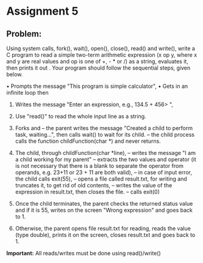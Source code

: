 # Assignment 5

## Problem:

Using system calls, fork(), wait(), open(), close(), read() and write(), write a C program to read a simple two-term arithmetic expression (x op y, where x and y are real values and op is one of +, - * or /) as a string, evaluates it, then prints it out . Your program should follow the sequential steps, given below.

• Prompts the message "This program is simple calculator",
• Gets in an infinite loop then
1. Writes the message "Enter an expression, e.g., 134.5 + 456> ",

2. Use "read()" to read the whole input line as a string.

3. Forks and
– the parent writes the message "Created a child to perform task, waiting...", then calls wait() to wait for its child.
– the child process calls the function childFunction(char *) and never returns.

4. The child, through childFunction(char *line),
– writes the message "I am a child working for my parent"
– extracts the two values and operator (it is not necessary that there is a blank to separate the operator from operands, e.g. 23+11 or 23 + 11 are both valid),
– in case of input error, the child calls exit(55),
– opens a file called result.txt, for writing and truncates it, to get rid of old contents,
– writes the value of the expression in result.txt, then closes the file.
– calls exit(0)

5. Once the child terminates, the parent checks the returned status value and if it is 55, writes on the screen "Wrong expression" and goes back to 1.

6. Otherwise, the parent opens file result.txt for reading, reads the value (type double), prints it on the screen, closes result.txt and goes back to 1.

**Important:** All reads/writes must be done using read()/write()